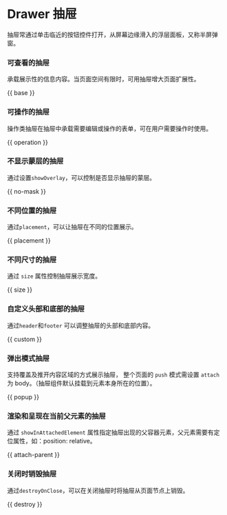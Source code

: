 # Drawer 抽屉

抽屉常通过单击临近的按钮控件打开，从屏幕边缘滑入的浮层面板，又称半屏弹窗。

### 可查看的抽屉

承载展示性的信息内容。当页面空间有限时，可用抽屉增大页面扩展性。

{{ base }}

### 可操作的抽屉

操作类抽屉在抽屉中承载需要编辑或操作的表单，可在用户需要操作时使用。

{{ operation }}

### 不显示蒙层的抽屉

通过设置`showOverlay`，可以控制是否显示抽屉的蒙层。

{{ no-mask }}

### 不同位置的抽屉

通过`placement`，可以让抽屉在不同的位置展示。

{{ placement }}

### 不同尺寸的抽屉

通过 `size` 属性控制抽屉展示宽度。

{{ size }}

### 自定义头部和底部的抽屉

通过`header`和`footer` 可以调整抽屉的头部和底部内容。

{{ custom }}

### 弹出模式抽屉

支持覆盖及推开内容区域的方式展示抽屉，
整个页面的 `push` 模式需设置 `attach` 为 body。（抽屉组件默认挂载到元素本身所在的位置）。

{{ popup }}

### 渲染和呈现在当前父元素的抽屉

通过 `showInAttachedElement` 属性指定抽屉出现的父容器元素，父元素需要有定位属性，如：position: relative。

{{ attach-parent }}

### 关闭时销毁抽屉

通过`destroyOnClose`，可以在关闭抽屉时将抽屉从页面节点上销毁。

{{ destroy }}
